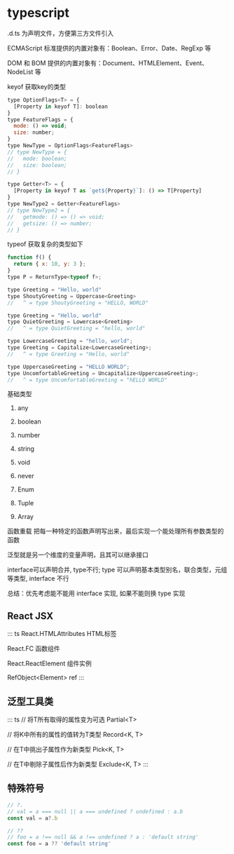 # typescript

.d.ts 为声明文件，方便第三方文件引入

ECMAScript 标准提供的内置对象有：Boolean、Error、Date、RegExp 等

DOM 和 BOM 提供的内置对象有：Document、HTMLElement、Event、NodeList 等

keyof 获取key的类型
``` js
type OptionFlags<T> = {
  [Property in keyof T]: boolean
} 
type FeatureFlags = {
  mode: () => void;
  size: number;
}
type NewType = OptionFlags<FeatureFlags>
// type NewType = {
//   mode: boolean;
//   size: boolean;
// }

type Getter<T> = {
  [Property in keyof T as `get${Property}`]: () => T[Property]
}
type NewType2 = Getter<FeatureFlags>
// type NewType2 = {
//   getmode: () => () => void;
//   getsize: () => number;
// }
```

typeof 获取复杂的类型如下
``` js
function f() {
  return { x: 10, y: 3 };
}
type P = ReturnType<typeof f>;
```

``` js
type Greeting = "Hello, world"
type ShoutyGreeting = Uppercase<Greeting>
//   ^ = type ShoutyGreeting = "HELLO, WORLD"

type Greeting = "Hello, world"
type QuietGreeting = Lowercase<Greeting>
//   ^ = type QuietGreeting = "hello, world"

type LowercaseGreeting = "hello, world";
type Greeting = Capitalize<LowercaseGreeting>;
//   ^ = type Greeting = "Hello, world"

type UppercaseGreeting = "HELLO WORLD";
type UncomfortableGreeting = Uncapitalize<UppercaseGreeting>;
//   ^ = type UncomfortableGreeting = "hELLO WORLD"
```

基础类型

1. any

2. boolean

3. number

4. string

5. void

6. never

7. Enum

8. Tuple

9. Array

函数重载 把每一种特定的函数声明写出来，最后实现一个能处理所有参数类型的函数

泛型就是另一个维度的变量声明，且其可以继承接口

interface可以声明合并, type不行; type 可以声明基本类型别名，联合类型，元组等类型, interface 不行

总结：优先考虑能不能用 interface 实现, 如果不能则换 type 实现

## React JSX

::: ts
React.HTMLAttributes HTML标签

React.FC 函数组件

React.ReactElement 组件实例

RefObject&lt;Element&gt; ref
:::

## 泛型工具类
::: ts
// 将T所有取得的属性变为可选
Partial&lt;T&gt; 

// 将K中所有的属性的值转为T类型
Record&lt;K, T&gt;

// 在T中挑出子属性作为新类型
Pick&lt;K, T&gt;

// 在T中剔除子属性后作为新类型
Exclude&lt;K, T&gt;
:::

## 特殊符号

``` ts
// ?.
// val = a === null || a === undefined ? undefined : a.b
const val = a?.b

// ??
// foo = a !== null && a !== undefined ? a : 'default string'
const foo = a ?? 'default string'
```